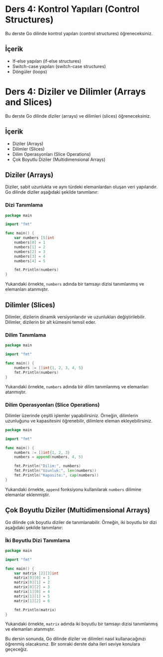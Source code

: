 # Ders 4: Kontrol Yapıları (Control Structures)

Bu derste Go dilinde kontrol yapıları (control structures) öğreneceksiniz.

## İçerik

- If-else yapıları (if-else structures)
- Switch-case yapıları (switch-case structures)
- Döngüler (loops)
# Ders 4: Diziler ve Dilimler (Arrays and Slices)

Bu derste Go dilinde diziler (arrays) ve dilimleri (slices) öğreneceksiniz.

## İçerik

- Diziler (Arrays)
- Dilimler (Slices)
- Dilim Operasyonları (Slice Operations)
- Çok Boyutlu Diziler (Multidimensional Arrays)

## Diziler (Arrays)

Diziler, sabit uzunlukta ve aynı türdeki elemanlardan oluşan veri yapılarıdır. Go dilinde diziler aşağıdaki şekilde tanımlanır:

### Dizi Tanımlama

```go
package main

import "fmt"

func main() {
    var numbers [5]int
    numbers[0] = 1
    numbers[1] = 2
    numbers[2] = 3
    numbers[3] = 4
    numbers[4] = 5

    fmt.Println(numbers)
}
```

Yukarıdaki örnekte, `numbers` adında bir tamsayı dizisi tanımlanmış ve elemanları atanmıştır.

## Dilimler (Slices)

Dilimler, dizilerin dinamik versiyonlarıdır ve uzunlukları değiştirilebilir. Dilimler, dizilerin bir alt kümesini temsil eder.

### Dilim Tanımlama

```go
package main

import "fmt"

func main() {
    numbers := []int{1, 2, 3, 4, 5}
    fmt.Println(numbers)
}
```

Yukarıdaki örnekte, `numbers` adında bir dilim tanımlanmış ve elemanları atanmıştır.

### Dilim Operasyonları (Slice Operations)

Dilimler üzerinde çeşitli işlemler yapabilirsiniz. Örneğin, dilimlerin uzunluğunu ve kapasitesini öğrenebilir, dilimlere eleman ekleyebilirsiniz.

```go
package main

import "fmt"

func main() {
    numbers := []int{1, 2, 3}
    numbers = append(numbers, 4, 5)

    fmt.Println("Dilim:", numbers)
    fmt.Println("Uzunluk:", len(numbers))
    fmt.Println("Kapasite:", cap(numbers))
}
```

Yukarıdaki örnekte, `append` fonksiyonu kullanılarak `numbers` dilimine elemanlar eklenmiştir.

## Çok Boyutlu Diziler (Multidimensional Arrays)

Go dilinde çok boyutlu diziler de tanımlanabilir. Örneğin, iki boyutlu bir dizi aşağıdaki şekilde tanımlanır:

### İki Boyutlu Dizi Tanımlama

```go
package main

import "fmt"

func main() {
    var matrix [2][3]int
    matrix[0][0] = 1
    matrix[0][1] = 2
    matrix[0][2] = 3
    matrix[1][0] = 4
    matrix[1][1] = 5
    matrix[1][2] = 6

    fmt.Println(matrix)
}
```

Yukarıdaki örnekte, `matrix` adında iki boyutlu bir tamsayı dizisi tanımlanmış ve elemanları atanmıştır.

Bu dersin sonunda, Go dilinde diziler ve dilimleri nasıl kullanacağınızı öğrenmiş olacaksınız. Bir sonraki derste daha ileri seviye konulara geçeceğiz.
